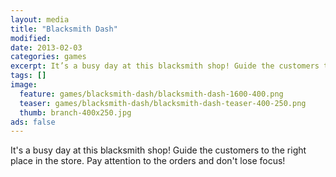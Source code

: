 ```yaml
---
layout: media
title: "Blacksmith Dash"
modified:
date: 2013-02-03
categories: games
excerpt: It’s a busy day at this blacksmith shop! Guide the customers to the right place in the store.
tags: []
image:
  feature: games/blacksmith-dash/blacksmith-dash-1600-400.png
  teaser: games/blacksmith-dash/blacksmith-dash-teaser-400-250.png
  thumb: branch-400x250.jpg
ads: false
---
```


It's a busy day at this blacksmith shop! Guide the customers to the right place in the store. Pay attention to the orders and don't lose focus!
